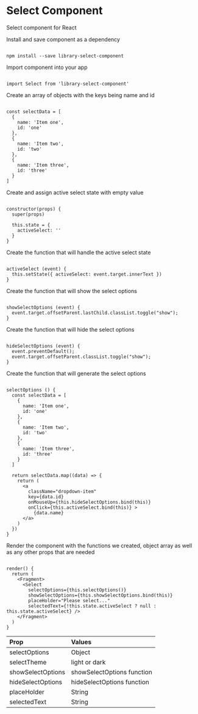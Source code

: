 
# Select Component

Select component for React

Install and save component as a dependency

```

npm install --save library-select-component

```

Import component into your app

```

import Select from 'library-select-component'

```

Create an array of objects with the keys being name and id

```

const selectData = [
  {
    name: 'Item one',
    id: 'one'
  },
  {
    name: 'Item two',
    id: 'two'
  },
  {
    name: 'Item three',
    id: 'three'
  }
]

```

Create and assign active select state with empty value

```

constructor(props) {
  super(props)

  this.state = {
    activeSelect: ''
  }
}

```

Create the function that will handle the active select state

```

activeSelect (event) {
  this.setState({ activeSelect: event.target.innerText })
}

```

Create the function that will show the select options

```

showSelectOptions (event) {
  event.target.offsetParent.lastChild.classList.toggle("show");
}

```

Create the function that will hide the select options

```

hideSelectOptions (event) {
  event.preventDefault();
  event.target.offsetParent.classList.toggle("show");
}

```

Create the function that will generate the select options

```

selectOptions () {
  const selectData = [
    {
      name: 'Item one',
      id: 'one'
    },
    {
      name: 'Item two',
      id: 'two'
    },
    {
      name: 'Item three',
      id: 'three'
    }
  ]

  return selectData.map((data) => {
    return (
      <a
        className="dropdown-item"
        key={data.id}
        onMouseUp={this.hideSelectOptions.bind(this)}
        onClick={this.activeSelect.bind(this)} >
          {data.name}
      </a>
    )
  })
}

```

Render the component with the functions we created, object array as well as any other props that are needed

```

render() {
  return (
    <Fragment>
      <Select
        selectOptions={this.selectOptions()}
        showSelectOptions={this.showSelectOptions.bind(this)}
        placeHolder="Please select..."
        selectedText={!this.state.activeSelect ? null : this.state.activeSelect} />
    </Fragment>
  )
}

```


| Prop              | Values                     |
| :---------------- | :------------------------- |
| selectOptions     | Object                     |
| selectTheme       | light or dark              |
| showSelectOptions | showSelectOptions function |
| hideSelectOptions | hideSelectOptions function |
| placeHolder       | String                     |
| selectedText      | String                     |